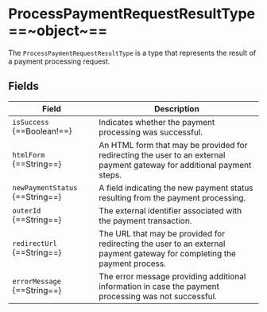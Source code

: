 # ProcessPaymentRequestResultType ==~object~==

The `ProcessPaymentRequestResultType` is a type that represents the result of a payment processing request. 

## Fields

| Field                             | Description                                                                                                              |
|-----------------------------------|--------------------------------------------------------------------------------------------------------------------------|
| `isSuccess` {==Boolean!==}        | Indicates whether the payment processing was successful.                                                                 |
| `htmlForm` {==String==}           | An HTML form that may be provided for redirecting the user to an external payment gateway for additional payment steps.  |
| `newPaymentStatus` {==String==}   | A field indicating the new payment status resulting from the payment processing.                                         |
| `outerId` {==String==}            | The external identifier associated with the payment transaction.                                                         |
| `redirectUrl` {==String==}        | The URL that may be provided for redirecting the user to an external payment gateway for completing the payment process. |
| `errorMessage` {==String==}       | The error message providing additional information in case the payment processing was not successful.                    |

